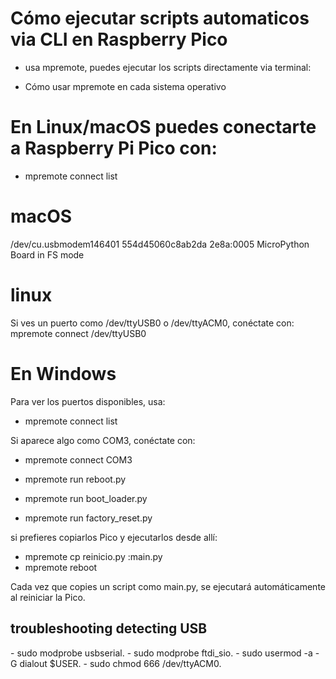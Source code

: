 # Cómo ejecutar scripts automaticos via CLI en Raspberry Pico

- usa mpremote, puedes ejecutar los scripts directamente via terminal:

- Cómo usar mpremote en cada sistema operativo

# En Linux/macOS puedes conectarte a Raspberry Pi Pico con:

- mpremote connect list

# macOS
/dev/cu.usbmodem146401 554d45060c8ab2da 2e8a:0005 MicroPython Board in FS mode

# linux
Si ves un puerto como /dev/ttyUSB0 o /dev/ttyACM0, conéctate con:
mpremote connect /dev/ttyUSB0

# En Windows

Para ver los puertos disponibles, usa:

- mpremote connect list

<p>Si aparece algo como COM3, conéctate con:</p>

- mpremote connect COM3

- mpremote run reboot.py
- mpremote run boot_loader.py
- mpremote run factory_reset.py

<p>si prefieres copiarlos Pico y ejecutarlos desde allí:</p>

- mpremote cp reinicio.py :main.py
- mpremote reboot

Cada vez que copies un script como main.py, se ejecutará automáticamente al reiniciar la Pico.

<h2>troubleshooting detecting USB</h2> 
- sudo modprobe usbserial.
- sudo modprobe ftdi_sio.
- sudo usermod -a -G dialout $USER.
- sudo chmod 666 /dev/ttyACM0.


